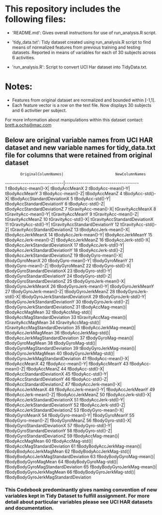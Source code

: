 This repository includes the following files:
=========================================

- 'README.md': Gives overall instructions for use of run_analysis.R script.

- 'tidy_data.txt': Tidy dataset created using run_analysis.R script to find means of normalized features from previous training and testing datasets. Reported in means of variables for each of 30 subjects across 6 activities.

- 'run_analysis.R': Script to convert UCI Har dataset into TidyData.txt.

Notes: 
======
- Features from original dataset are normalized and bounded within [-1,1].
- Each feature vector is a row on the text file. Now displays 30 subjects and 6 activitier per subject.

For more information about manipulations within this dataset contact: brett.a.ochs@mac.com

## Below are original variable names from UCI HAR dataset and new variable names for tidy_data.txt file for columns that were retained from original dataset

           OriginalColumnNames|                        NewColumnNames
------------------------------|--------------------------------------		   
1            tBodyAcc-mean()-X|                         tBodyAccMeanX
2            tBodyAcc-mean()-Y|                         tBodyAccMeanY
3            tBodyAcc-mean()-Z|                         tBodyAccMeanZ
4             tBodyAcc-std()-X|            tBodyAccStandardDeviationX
5             tBodyAcc-std()-Y|           tBodyAccStandardDeviationY
6             tBodyAcc-std()-Z|            tBodyAccStandardDeviationZ
7         tGravityAcc-mean()-X|                      tGravityAccMeanX
8         tGravityAcc-mean()-Y|                      tGravityAccMeanY
9         tGravityAcc-mean()-Z|                      tGravityAccMeanZ
10         tGravityAcc-std()-X|         tGravityAccStandardDeviationX
11         tGravityAcc-std()-Y|         tGravityAccStandardDeviationY
12         tGravityAcc-std()-Z|         tGravityAccStandardDeviationZ
13       tBodyAccJerk-mean()-X|                     tBodyAccJerkMeanX
14       tBodyAccJerk-mean()-Y|                     tBodyAccJerkMeanY
15       tBodyAccJerk-mean()-Z|                     tBodyAccJerkMeanZ
16        tBodyAccJerk-std()-X|        tBodyAccJerkStandardDeviationX
17        tBodyAccJerk-std()-Y|        tBodyAccJerkStandardDeviationY
18        tBodyAccJerk-std()-Z|        tBodyAccJerkStandardDeviationZ
19          tBodyGyro-mean()-X|                        tBodyGyroMeanX
20          tBodyGyro-mean()-Y|                        tBodyGyroMeanY
21          tBodyGyro-mean()-Z|                        tBodyGyroMeanZ
22           tBodyGyro-std()-X|           tBodyGyroStandardDeviationX
23           tBodyGyro-std()-Y|           tBodyGyroStandardDeviationY
24           tBodyGyro-std()-Z|           tBodyGyroStandardDeviationZ
25      tBodyGyroJerk-mean()-X|                    tBodyGyroJerkMeanX
26      tBodyGyroJerk-mean()-Y|                    tBodyGyroJerkMeanY
27      tBodyGyroJerk-mean()-Z|                    tBodyGyroJerkMeanZ
28       tBodyGyroJerk-std()-X|       tBodyGyroJerkStandardDeviationX
29       tBodyGyroJerk-std()-Y|       tBodyGyroJerkStandardDeviationY
30       tBodyGyroJerk-std()-Z|       tBodyGyroJerkStandardDeviationZ
31          tBodyAccMag-mean()|                       tBodyAccMagMean
32           tBodyAccMag-std()|          tBodyAccMagStandardDeviation
33       tGravityAccMag-mean()|                    tGravityAccMagMean
34        tGravityAccMag-std()|       tGravityAccMagStandardDeviation
35      tBodyAccJerkMag-mean()|                   tBodyAccJerkMagMean
36       tBodyAccJerkMag-std()|      tBodyAccJerkMagStandardDeviation
37         tBodyGyroMag-mean()|                      tBodyGyroMagMean
38          tBodyGyroMag-std()|         tBodyGyroMagStandardDeviation
39     tBodyGyroJerkMag-mean()|                  tBodyGyroJerkMagMean
40      tBodyGyroJerkMag-std()|     tBodyGyroJerkMagStandardDeviation
41           fBodyAcc-mean()-X|                         fBodyAccMeanX
42           fBodyAcc-mean()-Y|                         fBodyAccMeanY
43           fBodyAcc-mean()-Z|                         fBodyAccMeanZ
44            fBodyAcc-std()-X|            fBodyAccStandardDeviationX
45            fBodyAcc-std()-Y|            fBodyAccStandardDeviationY
46            fBodyAcc-std()-Z|            fBodyAccStandardDeviationZ
47       fBodyAccJerk-mean()-X|                     fBodyAccJerkMeanX
48       fBodyAccJerk-mean()-Y|                     fBodyAccJerkMeanY
49       fBodyAccJerk-mean()-Z|                     fBodyAccJerkMeanZ
50        fBodyAccJerk-std()-X|        fBodyAccJerkStandardDeviationX
51        fBodyAccJerk-std()-Y|        fBodyAccJerkStandardDeviationY
52        fBodyAccJerk-std()-Z|        fBodyAccJerkStandardDeviationZ
53          fBodyGyro-mean()-X|                        fBodyGyroMeanX
54          fBodyGyro-mean()-Y|                        fBodyGyroMeanY
55          fBodyGyro-mean()-Z|                        fBodyGyroMeanZ
56           fBodyGyro-std()-X|           fBodyGyroStandardDeviationX
57           fBodyGyro-std()-Y|           fBodyGyroStandardDeviationY
58           fBodyGyro-std()-Z|           fBodyGyroStandardDeviationZ
59          fBodyAccMag-mean()|                       fBodyAccMagMean
60           fBodyAccMag-std()|          fBodyAccMagStandardDeviation
61  fBodyBodyAccJerkMag-mean()|               fBodyBodyAccJerkMagMean
62   fBodyBodyAccJerkMag-std()|  fBodyBodyAccJerkMagStandardDeviation
63     fBodyBodyGyroMag-mean()|                  fBodyBodyGyroMagMean
64      fBodyBodyGyroMag-std()|     fBodyBodyGyroMagStandardDeviation
65 fBodyBodyGyroJerkMag-mean()|              fBodyBodyGyroJerkMagMean
66  fBodyBodyGyroJerkMag-std()| fBodyBodyGyroJerkMagStandardDeviation

### This Codebook predominantly gives naming convention of new variables kept in Tidy Dataset to fulfill assignment. For more detail about particular variables please see UCI HAR datasets and documentation.
